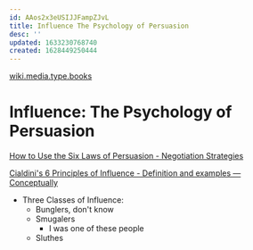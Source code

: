 ```yaml
---
id: AAos2x3eUSIJJFampZJvL
title: Influence The Psychology of Persuasion
desc: ''
updated: 1633230768740
created: 1628449250444
---
```


[wiki.media.type.books](../Type/books.md)
# Influence: The Psychology of Persuasion
[How to Use the Six Laws of Persuasion - Negotiation Strategies](https://www.pmi.org/learning/library/laws-concept-persuasion-negotiation-strategies-6516)

[Cialdini's 6 Principles of Influence - Definition and examples — Conceptually](https://conceptually.org/concepts/6-principles-of-influence/)

*   Three Classes of Influence:
    *   Bunglers, don't know
    *   Smugalers
        *   I was one of these people
    *   Sluthes
